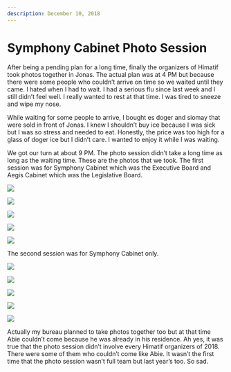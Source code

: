 ```yaml
---
description: December 10, 2018
---
```


# Symphony Cabinet Photo Session

After being a pending plan for a long time, finally the organizers of Himatif took photos together in Jonas. The actual plan was at 4 PM but because there were some people who couldn’t arrive on time so we waited until they came. I hated when I had to wait. I had a serious flu since last week and I still didn’t feel well. I really wanted to rest at that time. I was tired to sneeze and wipe my nose.

While waiting for some people to arrive, I bought es doger and siomay that were sold in front of Jonas. I knew I shouldn’t buy ice because I was sick but I was so stress and needed to eat. Honestly, the price was too high for a glass of doger ice but I didn’t care. I wanted to enjoy it while I was waiting.

We got our turn at about 9 PM. The photo session didn’t take a long time as long as the waiting time. These are the photos that we took. The first session was for Symphony Cabinet which was the Executive Board and Aegis Cabinet which was the Legislative Board.

![](../../.gitbook/assets/Foto-Studio\_181231\_0002-1024x683.jpg)

![](../../.gitbook/assets/Foto-Studio\_181231\_0003-1024x683.jpg)

![](../../.gitbook/assets/Foto-Studio\_181231\_0004-1024x683.jpg)

![](../../.gitbook/assets/Foto-Studio\_181231\_0005-1024x683.jpg)

![](../../.gitbook/assets/Foto-Studio\_181231\_0001-1024x683.jpg)

The second session was for Symphony Cabinet only.

![](../../.gitbook/assets/Foto-Studio\_181231\_0006-1024x683.jpg)

![](../../.gitbook/assets/Foto-Studio\_181231\_0007-1024x683.jpg)

![](../../.gitbook/assets/Foto-Studio\_181231\_0008-1024x683.jpg)

![](../../.gitbook/assets/Foto-Studio\_181231\_0009-1024x683.jpg)

![](../../.gitbook/assets/Foto-Studio\_181231\_0010-1024x683.jpg)

Actually my bureau planned to take photos together too but at that time Abie couldn’t come because he was already in his residence. Ah yes, it was true that the photo session didn’t involve every Himatif organizers of 2018. There were some of them who couldn’t come like Abie. It wasn’t the first time that the photo session wasn’t full team but last year’s too. So sad.
